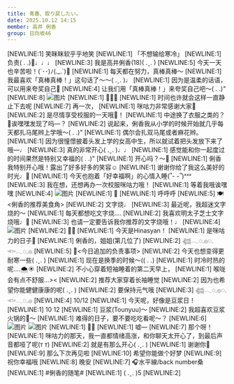 ```yaml
---
title: 青春、取り戻したい。
date: 2025.10.12 14:15
member: 高井 俐香
group: 日向坂46
---
```


[NEWLINE:1]
笑眯眯软乎乎地笑
[NEWLINE:1]
「不想输给寒冷」
[NEWLINE:1]
负责(  . .)🎠♩♩♩
[NEWLINE:3]
我是高井俐香(18)( .ˬ. )
[NEWLINE:5]
今天一天也辛苦啦！(´･･)ﾉ(._.`)🍵
[NEWLINE:1]
每天都在努力，真棒真棒〜
[NEWLINE:1]
我最喜欢「真棒真棒！」这句话了〜〜( .ˬ. )♩
[NEWLINE:1]
因为是温柔的话语，可以用来夸奖自己💞
[NEWLINE:4]
让我们用「真棒真棒！」来夸奖自己吧〜(  . .)"
[NEWLINE:8]
![图片](https://cdn.hinatazaka46.com/files/14/diary/official/member/moblog/202510/mobxmNZMq.jpg)
[NEWLINE:1]
📸📸📸
[NEWLINE:1]
时间也许就会这样一直静止下去呢
[NEWLINE:7]
再一次，
[NEWLINE:1]
咪咕力非常感谢大家💞
[NEWLINE:2]
是尽情享受校服的一天哦🏫！
[NEWLINE:1]
中途换了衣服之类的？💭诶嘿嘿发现了吗—？
[NEWLINE:2]
说起来，俐香我从小学的时候开始就几乎每天都扎马尾辫上学哦〜(  . .)"
[NEWLINE:1]
偶尔会扎双马尾或者麻花辫。
[NEWLINE:1]
因为很憧憬披着头发上学的女高中生，所以就试着把头发放下来了哦—♩
[NEWLINE:3]
真的非常开心( .ˬ. )♩♩
[NEWLINE:1]
感觉能和你一起度过的时间果然是特别又幸福的(  . .)"
[NEWLINE:1]
开心吗？〜🌸
[NEWLINE:1]
俐香我特别开心哦！露出了好多好多的笑容☺️
[NEWLINE:1]
谢谢你给了我这么美好的时光♩💞
[NEWLINE:1]
今天也抱着「好幸福啊」的心情入睡(՞- -՞)ᶻᶻᶻ
[NEWLINE:3]
我在想，还想再办一次校服咪咕力哦！
[NEWLINE:1]
等着我哦诶嘿嘿
[NEWLINE:4]
![图片](https://cdn.hinatazaka46.com/files/14/diary/official/member/moblog/202510/mobK1uS8v.jpg)
[NEWLINE:1]
📸
[NEWLINE:1]
呼呼呼
[NEWLINE:5]
🍽️<俐香的推荐美食角>
[NEWLINE:2]
文字烧♩
[NEWLINE:3]
最近呢，我超迷文字烧的〜
[NEWLINE:1]
每天都想吃文字烧....
[NEWLINE:2]
我喜欢明太子芝士文字烧哦♩🤤
[NEWLINE:3]
也请一定要告诉我你推荐的文字烧哦！♩
[NEWLINE:4]
![图片](https://cdn.hinatazaka46.com/files/14/diary/official/member/moblog/202510/mobWUmYKp.jpg)
[NEWLINE:2]
📸📸
[NEWLINE:1]
今天是Hinasyan！
[NEWLINE:1]
是咪咕力的日子💞
[NEWLINE:1]
俐香的，姐姐(第几位了)
[NEWLINE:2]
𓆉𓂃◌𓈒𓐍◌𓈒 𓆟𓂃◌𓈒𓐍
[NEWLINE:5]
🎠<今日追加的负责事项>
[NEWLINE:2]
今天也想变得更耐寒一些( .ˬ. )
[NEWLINE:1]
现在是换季的时候〜((  . .)
[NEWLINE:1]
时冷时热的呢....🌨️☀️
[NEWLINE:2]
不小心穿着短袖睡着的第二天早上，
[NEWLINE:1]
喉咙会有点不舒服...><
[NEWLINE:2]
推荐大家穿着长袖睡觉
[NEWLINE:2]
因为也希望你能健健康康的呢( .ˬ. )
[NEWLINE:2]
要保持元气哦
[NEWLINE:3]
𓆉𓂃◌𓈒𓐍◌𓈒 𓆟𓂃◌𓈒𓐍
[NEWLINE:4]
10/12
[NEWLINE:1]
今天呢，好像是豆浆日！
[NEWLINE:1]
10 12
[NEWLINE:1]
豆浆(Tounyuu)〜
[NEWLINE:2]
我超喜欢豆浆火锅的🍲〜
[NEWLINE:1]
难得的日子，要不要吃吃看呢〜？
[NEWLINE:6]
![图片](https://cdn.hinatazaka46.com/files/14/diary/official/member/moblog/202510/mobj3YYS2.jpg)
![图片](https://cdn.hinatazaka46.com/files/14/diary/official/member/moblog/202510/mobavJUMV.jpg)
[NEWLINE:1]
📸📸
[NEWLINE:1]
嘘—
[NEWLINE:7]
那个呀！
[NEWLINE:1]
咪咕力的那天，我一直都情绪高涨，和你聊天太开心了，到最后声音都哑了呢(т т)
[NEWLINE:2]
就是有那么开心( .ˬ. )
[NEWLINE:1]
谢谢你💞
[NEWLINE:9]
那么下次再见啦
[NEWLINE:10]
希望你能做个好梦
[NEWLINE:9]
祝你幸福哦
[NEWLINE:8]
晚安
[NEWLINE:7]
🎧水平線/back number桑
[NEWLINE:1]
#俐香的随笔#
[NEWLINE:1]
( .ˬ. )5
[NEWLINE:2]
